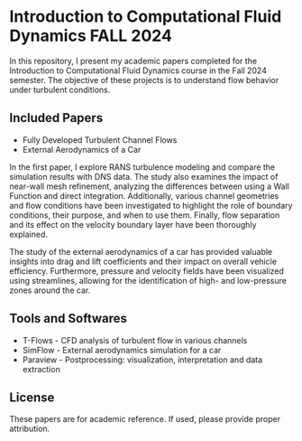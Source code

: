 # Introduction to Computational Fluid Dynamics FALL 2024 
In this repository, I present my academic papers completed for the Introduction to Computational Fluid Dynamics course in the Fall 2024 semester. The objective of these projects is to understand flow behavior under turbulent conditions.

## Included Papers 
- Fully Developed Turbulent Channel Flows
- External Aerodynamics of a Car

In the first paper, I explore RANS turbulence modeling and compare the simulation results with DNS data. The study also examines the impact of near-wall mesh refinement, 
analyzing the differences between using a Wall Function and direct integration. Additionally, various channel geometries and flow conditions have been investigated to highlight the role of boundary conditions, their purpose, and when to use them. 
Finally, flow separation and its effect on the velocity boundary layer have been thoroughly explained.

The study of the external aerodynamics of a car has provided valuable insights into drag and lift coefficients and their impact on overall vehicle efficiency. 
Furthermore, pressure and velocity fields have been visualized using streamlines, allowing for the identification of high- and low-pressure zones around the car.

## Tools and Softwares
- T-Flows - CFD analysis of turbulent flow in various channels
- SimFlow - External aerodynamics simulation for a car
- Paraview - Postprocessing: visualization, interpretation and data extraction

## License 
These papers are for academic reference. If used, please provide proper attribution.


